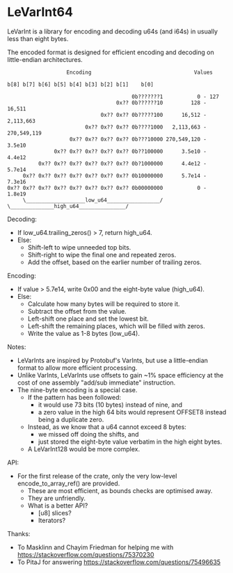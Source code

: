 # LeVarInt64

LeVarInt is a library for encoding and decoding u64s (and i64s) in usually less than eight bytes.

The encoded format is designed for efficient encoding and decoding on little-endian architectures.

                       Encoding                                 Values
    
    b[8] b[7] b[6] b[5] b[4] b[3] b[2] b[1]    b[0]  
    
                                            0b???????1           0 - 127
                                       0x?? 0b??????10         128 - 16,511
                                  0x?? 0x?? 0b?????100      16,512 - 2,113,663
                             0x?? 0x?? 0x?? 0b????1000   2,113,663 - 270,549,119
                        0x?? 0x?? 0x?? 0x?? 0b???10000 270,549,120 - 3.5e10
                   0x?? 0x?? 0x?? 0x?? 0x?? 0b??100000      3.5e10 - 4.4e12
              0x?? 0x?? 0x?? 0x?? 0x?? 0x?? 0b?1000000      4.4e12 - 5.7e14
         0x?? 0x?? 0x?? 0x?? 0x?? 0x?? 0x?? 0b10000000      5.7e14 - 7.3e16
    0x?? 0x?? 0x?? 0x?? 0x?? 0x?? 0x?? 0x?? 0b00000000           0 - 1.8e19
         \___________________low_u64_________________/
    \______________high_u64_______________/


Decoding:
- If low_u64.trailing_zeros() > 7, return high_u64.
- Else:
  - Shift-left to wipe unneeded top bits.
  - Shift-right to wipe the final one and repeated zeros.
  - Add the offset, based on the earlier number of trailing zeros.

Encoding:
- If value > 5.7e14, write 0x00 and the eight-byte value (high_u64).
- Else:
  - Calculate how many bytes will be required to store it.
  - Subtract the offset from the value.
  - Left-shift one place and set the lowest bit.
  - Left-shift the remaining places, which will be filled with zeros.
  - Write the value as 1-8 bytes (low_u64).

Notes:
- LeVarInts are inspired by Protobuf's VarInts, but use a little-endian format to allow more efficient processing.
- Unlike VarInts, LeVarInts use offsets to gain ~1% space efficiency at the cost of one assembly "add/sub  immediate" instruction.
- The nine-byte encoding is a special case.
  - If the pattern has been followed:
    - it would use 73 bits (10 bytes) instead of nine, and
    - a zero value in the high 64 bits would represent OFFSET8 instead being a duplicate zero.
  - Instead, as we know that a u64 cannot exceed 8 bytes:
    - we missed off doing the shifts, and
    - just stored the eight-byte value verbatim in the high eight bytes.
  - A LeVarInt128 would be more complex.

API:
- For the first release of the crate, only the very low-level encode_to_array_ref() are provided.
  - These are most efficient, as bounds checks are optimised away.
  - They are unfriendly.
  - What is a better API?
    - [u8] slices?
    - Iterators?

Thanks:
- To Masklinn and Chayim Friedman for helping me with https://stackoverflow.com/questions/75370230
- To PitaJ for answering https://stackoverflow.com/questions/75496635


